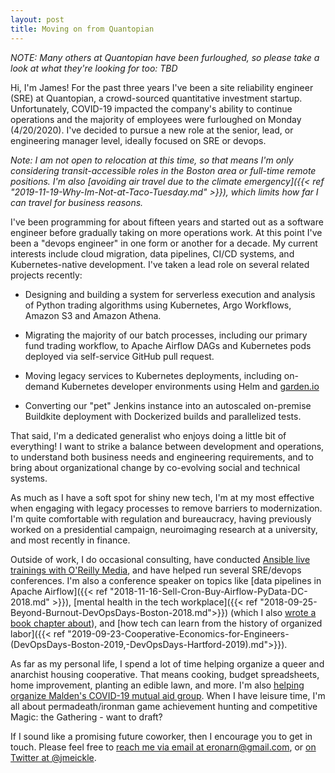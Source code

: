 ```yaml
---
layout: post
title: Moving on from Quantopian
---
```


_NOTE: Many others at Quantopian have been furloughed, so please take a look at what they're looking for too: TBD_

Hi, I'm James! For the past three years I've been a site reliability engineer (SRE) at Quantopian, a crowd-sourced quantitative investment startup. Unfortunately, COVID-19 impacted the company's ability to continue operations and the majority of employees were furloughed on Monday (4/20/2020). I've decided to pursue a new role at the senior, lead, or engineering manager level, ideally focused on SRE or devops.

<!--more-->

_Note: I am not open to relocation at this time, so that means I'm only considering transit-accessible roles in the Boston area or full-time remote positions. I'm also [avoiding air travel due to the climate emergency]({{< ref "2019-11-19-Why-Im-Not-at-Taco-Tuesday.md" >}}), which limits how far I can travel for business reasons._

I've been programming for about fifteen years and started out as a software engineer before gradually taking on more operations work. At this point I've been a "devops engineer" in one form or another for a decade. My current interests include cloud migration, data pipelines, CI/CD systems, and Kubernetes-native development. I've taken a lead role on several related projects recently:

* Designing and building a system for serverless execution and analysis of Python trading algorithms using Kubernetes, Argo Workflows, Amazon S3 and Amazon Athena.

* Migrating the majority of our batch processes, including our primary fund trading workflow, to Apache Airflow DAGs and Kubernetes pods deployed via self-service GitHub pull request.

* Moving legacy services to Kubernetes deployments, including on-demand Kubernetes developer environments using Helm and [garden.io](https://garden.io/)

* Converting our "pet" Jenkins instance into an autoscaled on-premise Buildkite deployment with Dockerized builds and parallelized tests.

That said, I'm a dedicated generalist who enjoys doing a little bit of everything! I want to strike a balance between development and operations, to understand both business needs and engineering requirements, and to bring about organizational change by co-evolving social and technical systems.

As much as I have a soft spot for shiny new tech, I'm at my most effective when engaging with legacy processes to remove barriers to modernization. I'm quite comfortable with regulation and bureaucracy, having previously worked on a presidential campaign, neuroimaging research at a university, and most recently in finance.

Outside of work, I do occasional consulting, have conducted [Ansible live trainings with O'Reilly Media](https://www.oreilly.com/live-training/courses/deploying-applications-with-ansible/0636920087373/), and have helped run several SRE/devops conferences. I'm also a conference speaker on topics like [data pipelines in Apache Airflow]({{< ref "2018-11-16-Sell-Cron-Buy-Airflow-PyData-DC-2018.md" >}}), [mental health in the tech workplace]({{< ref "2018-09-25-Beyond-Burnout-DevOpsDays-Boston-2018.md">}}) (which I also [wrote a book chapter about](http://shop.oreilly.com/product/0636920063964.do)), and [how tech can learn from the history of organized labor]({{< ref "2019-09-23-Cooperative-Economics-for-Engineers-(DevOpsDays-Boston-2019,-DevOpsDays-Hartford-2019).md">}}).

As far as my personal life, I spend a lot of time helping organize a queer and anarchist housing cooperative. That means cooking, budget spreadsheets, home improvement, planting an edible lawn, and more. I'm also [helping organize Malden's COVID-19 mutual aid group](https://maldenneighbors.org/). When I have leisure time, I'm all about permadeath/ironman game achievement hunting and competitive Magic: the Gathering - want to draft?

If I sound like a promising future coworker, then I encourage you to get in touch. Please feel free to [reach me via email at eronarn@gmail.com](mailto:eronarn@gmail.com), or [on Twitter at @jmeickle](https://twitter.com/jmeickle).
